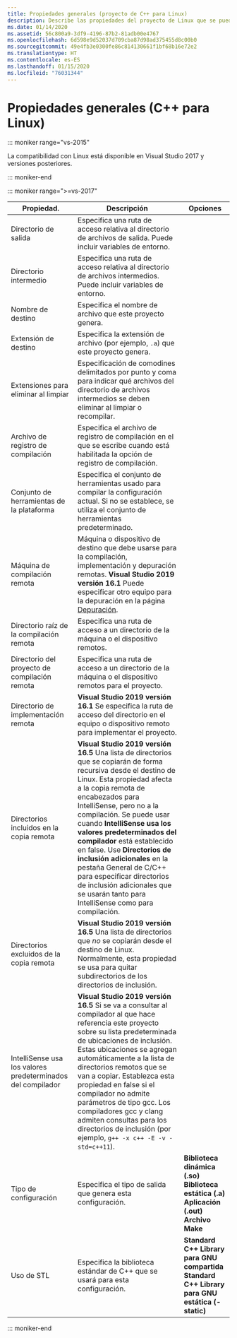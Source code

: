 ```yaml
---
title: Propiedades generales (proyecto de C++ para Linux)
description: Describe las propiedades del proyecto de Linux que se pueden establecer en Visual Studio desde la página Propiedades generales.
ms.date: 01/14/2020
ms.assetid: 56c800a9-3df9-4196-87b2-81adb00e4767
ms.openlocfilehash: 6d598e9d52037d709cba87d98ad375455d8c00b0
ms.sourcegitcommit: 49e4fb3e0300fe86c814130661f1bf68b16e72e2
ms.translationtype: HT
ms.contentlocale: es-ES
ms.lasthandoff: 01/15/2020
ms.locfileid: "76031344"
---
```

# <a name="general-properties-linux-c"></a>Propiedades generales (C++ para Linux)

::: moniker range="vs-2015"

La compatibilidad con Linux está disponible en Visual Studio 2017 y versiones posteriores.

::: moniker-end

::: moniker range=">=vs-2017"

Propiedad. | Descripción | Opciones
--- | ---| ---
Directorio de salida | Especifica una ruta de acceso relativa al directorio de archivos de salida. Puede incluir variables de entorno.
Directorio intermedio | Especifica una ruta de acceso relativa al directorio de archivos intermedios. Puede incluir variables de entorno.
Nombre de destino | Especifica el nombre de archivo que este proyecto genera.
Extensión de destino | Especifica la extensión de archivo (por ejemplo, `.a`) que este proyecto genera.
Extensiones para eliminar al limpiar | Especificación de comodines delimitados por punto y coma para indicar qué archivos del directorio de archivos intermedios se deben eliminar al limpiar o recompilar.
Archivo de registro de compilación | Especifica el archivo de registro de compilación en el que se escribe cuando está habilitada la opción de registro de compilación.
Conjunto de herramientas de la plataforma | Especifica el conjunto de herramientas usado para compilar la configuración actual. Si no se establece, se utiliza el conjunto de herramientas predeterminado.
Máquina de compilación remota | Máquina o dispositivo de destino que debe usarse para la compilación, implementación y depuración remotas. **Visual Studio 2019 versión 16.1** Puede especificar otro equipo para la depuración en la página [Depuración](debugging-linux.md).
Directorio raíz de la compilación remota | Especifica una ruta de acceso a un directorio de la máquina o el dispositivo remotos.
Directorio del proyecto de compilación remota | Especifica una ruta de acceso a un directorio de la máquina o el dispositivo remotos para el proyecto.
Directorio de implementación remota | **Visual Studio 2019 versión 16.1** Se especifica la ruta de acceso del directorio en el equipo o dispositivo remoto para implementar el proyecto.
Directorios incluidos en la copia remota | **Visual Studio 2019 versión 16.5** Una lista de directorios que se copiarán de forma recursiva desde el destino de Linux. Esta propiedad afecta a la copia remota de encabezados para IntelliSense, pero no a la compilación. Se puede usar cuando **IntelliSense usa los valores predeterminados del compilador** está establecido en false. Use **Directorios de inclusión adicionales** en la pestaña General de C/C++ para especificar directorios de inclusión adicionales que se usarán tanto para IntelliSense como para compilación.
Directorios excluidos de la copia remota | **Visual Studio 2019 versión 16.5** Una lista de directorios que *no* se copiarán desde el destino de Linux. Normalmente, esta propiedad se usa para quitar subdirectorios de los directorios de inclusión.
IntelliSense usa los valores predeterminados del compilador | **Visual Studio 2019 versión 16.5** Si se va a consultar al compilador al que hace referencia este proyecto sobre su lista predeterminada de ubicaciones de inclusión. Estas ubicaciones se agregan automáticamente a la lista de directorios remotos que se van a copiar. Establezca esta propiedad en false si el compilador no admite parámetros de tipo gcc. Los compiladores gcc y clang admiten consultas para los directorios de inclusión (por ejemplo, `g++ -x c++ -E -v -std=c++11`).
Tipo de configuración | Especifica el tipo de salida que genera esta configuración. | **Biblioteca dinámica (.so)**<br/>**Biblioteca estática (.a)**<br/>**Aplicación (.out)**<br/>**Archivo Make**
Uso de STL | Especifica la biblioteca estándar de C++ que se usará para esta configuración. | **Standard C++ Library para GNU compartida**<br/>**Standard C++ Library para GNU estática (-static)**

::: moniker-end
